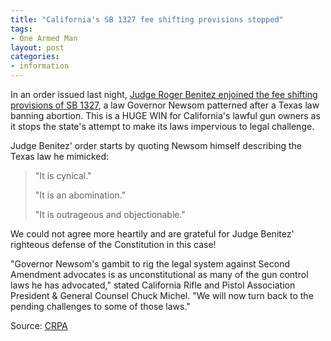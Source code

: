 ```yaml
---
title: "California's SB 1327 fee shifting provisions stopped"
tags:
- One Armed Man
layout: post
categories:
- information
---
```


In an order issued last night, [Judge Roger Benitez enjoined the fee shifting provisions of SB 1327](https://www.trigger-treat.com/20221219-benitez-opinion-and-order/), a law Governor Newsom patterned after a Texas law banning abortion. This is a HUGE WIN for California's lawful gun owners as it stops the state's attempt to make its laws impervious to legal challenge.

Judge Benitez' order starts by quoting Newsom himself describing the Texas law he mimicked:

> "It is cynical."
> 
> "It is an abomination."
> 
> "It is outrageous and objectionable."

We could not agree more heartily and are grateful for Judge Benitez' righteous defense of the Constitution in this case!

"Governor Newsom's gambit to rig the legal system against Second Amendment advocates is as unconstitutional as many of the gun control laws he has advocated," stated California Rifle and Pistol Association President & General Counsel Chuck Michel. "We will now turn back to the pending challenges to some of those laws."

Source: [CRPA](https://crpa.org/news/blogs/breaking-sb-1327-fee-shifting-provisions-stopped/)